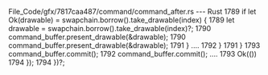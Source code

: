 File_Code/gfx/7817caa487/command/command_after.rs --- Rust
1789                 if let Ok(drawable) = swapchain.borrow().take_drawable(index) {                                                                         1789                 let drawable = swapchain.borrow().take_drawable(index)?;
1790                     command_buffer.present_drawable(&drawable);                                                                                         1790                 command_buffer.present_drawable(&drawable);
1791                 }                                                                                                                                       .... 
1792             }                                                                                                                                           1791             }
1793             command_buffer.commit();                                                                                                                    1792             command_buffer.commit();
....                                                                                                                                                         1793             Ok(())
1794         });                                                                                                                                             1794         })?;

